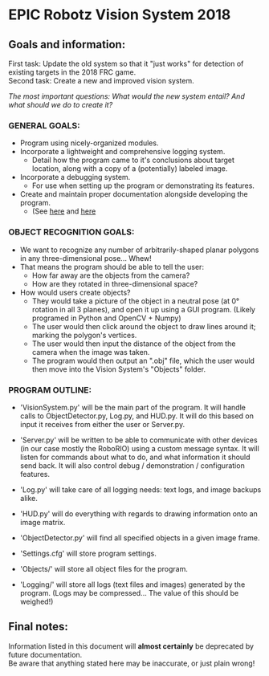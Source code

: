 # EPIC Robotz Vision System 2018
## Goals and information:

First task: Update the old system so that it "just works" for detection of existing targets in the 2018 FRC game.  
Second task: Create a new and improved vision system.

*The most important questions: What would the new system entail? And what should we do to create it?*

### GENERAL GOALS:
  - Program using nicely-organized modules.
  - Incorporate a lightweight and comprehensive logging system.
    - Detail how the program came to it's conclusions about target location, along with a copy of a (potentially) labeled image.
  - Incorporate a debugging system.
    - For use when setting up the program or demonstrating its features.
  - Create and maintain proper documentation alongside developing the program.
    - (See [here](https://www.python.org/dev/peps/pep-0008/#documentation-strings) and [here](https://www.stack.nl/~dimitri/doxygen/index.html)

### OBJECT RECOGNITION GOALS:
  - We want to recognize any number of arbitrarily-shaped planar polygons in any three-dimensional pose... Whew!
  - That means the program should be able to tell the user:
    - How far away are the objects from the camera?
    - How are they rotated in three-dimensional space?
  - How would users create objects?
    - They would take a picture of the object in a neutral pose (at 0° rotation in all 3 planes), and open it up using a GUI program. (Likely programed in Python and OpenCV + Numpy)
    - The user would then click around the object to draw lines around it; marking the polygon's vertices.
    - The user would then input the distance of the object from the camera when the image was taken.
    - The program would then output an ".obj" file, which the user would then move into the Vision System's "Objects" folder.

### PROGRAM OUTLINE:

  - 'VisionSystem.py' will be the main part of the program. It will handle calls to ObjectDetector.py, Log.py, and HUD.py. It will do this based on input it receives from either the user or Server.py.

  - 'Server.py' will be written to be able to communicate with other devices (in our case mostly the RoboRIO) using a custom message syntax. It will listen for commands about what to do, and what information it should send back. It will also control debug / demonstration / configuration features.

  - 'Log.py' will take care of all logging needs: text logs, and image backups alike.

  - 'HUD.py' will do everything with regards to drawing information onto an image matrix.

  - 'ObjectDetector.py' will find all specified objects in a given image frame.

  - 'Settings.cfg' will store program settings.

  - 'Objects/' will store all object files for the program.

  - 'Logging/' will store all logs (text files and images) generated by the program. (Logs may be compressed... The value of this should be weighed!)

## Final notes:
Information listed in this document will **almost certainly** be deprecated by future documentation.  
Be aware that anything stated here may be inaccurate, or just plain wrong!